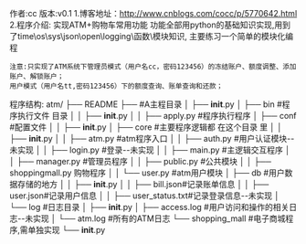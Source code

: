 作者:cc
版本:v0.1
1.博客地址：http://www.cnblogs.com/cocc/p/5770642.html
2.程序介绍:
    实现ATM+购物车常用功能
    功能全部用python的基础知识实现,用到了time\os\sys\json\open\logging\函数\模块知识, 主要练习一个简单的模块化编程

    注意:只实现了ATM系统下管理员模式（用户名cc，密码123456）的冻结账户、额度调整、添加账户、解锁账户；
    用户模式（用户名tt,密码123456）下的额度查询、账单查询和还款；

程序结构:
atm/
├── README
├──  #A主程目录
│   ├── __init__.py
│   ├── bin #程序执行文件 目录
│   │   ├── __init__.py
│   │   ├── apply.py  #程序执行程序
│   ├── conf #配置文件
│   │   ├── __init__.py
│   ├── core #主要程序逻辑都 在这个目录 里
│   │   ├── __init__.py
│   │   ├── atm.py  #atm程序入口
│   │   ├── auth.py    #用户认证模块--未实现
│   │   ├── login.py   #登录--未实现
│   │   ├── main.py    #主逻辑交互程序
│   │   ├── manager.py  #管理员程序
│   │   ├── public.py   #公共模块
│   │   ├── shoppingmall.py   购物程序
│   │   └── user.py  #atm用户模块
│   ├── db  #用户数据存储的地方
│   │   ├── __init__.py
│   │   ├── bill.json#记录账单信息
│   │   ├── user.json#记录用户信息
│   │   ├── user_status.txt#记录登录信息--未实现
│   └── log #日志目录
│       ├── __init__.py
│       ├── access.log #用户访问和操作的相关日志--未实现
│       └── atm.log    #所有的ATM日志
└── shopping_mall #电子商城程序,需单独实现
    └── __init__.py